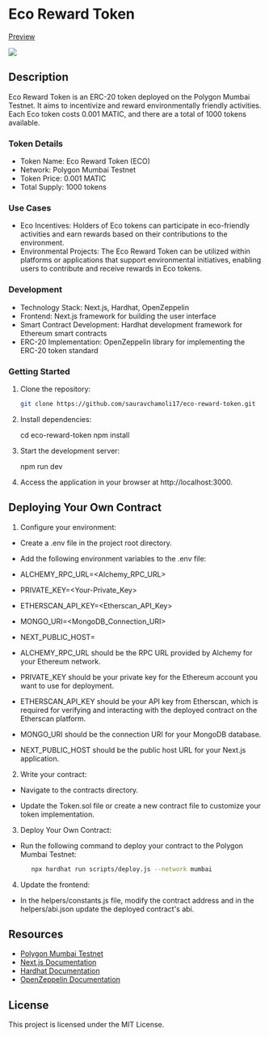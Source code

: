# Eco Reward Token

[Preview](https://eco-reward-token.vercel.app/)

![](blob:https://vercel.com/ac4549f4-8b67-492b-a168-b5627d27422f)

## Description

Eco Reward Token is an ERC-20 token deployed on the Polygon Mumbai Testnet. It aims to incentivize and reward environmentally friendly activities. Each Eco token costs 0.001 MATIC, and there are a total of 1000 tokens available.

### Token Details

- Token Name: Eco Reward Token (ECO)
- Network: Polygon Mumbai Testnet
- Token Price: 0.001 MATIC
- Total Supply: 1000 tokens

### Use Cases

- Eco Incentives: Holders of Eco tokens can participate in eco-friendly activities and earn rewards based on their contributions to the environment.
- Environmental Projects: The Eco Reward Token can be utilized within platforms or applications that support environmental initiatives, enabling users to contribute and receive rewards in Eco tokens.

### Development

- Technology Stack: Next.js, Hardhat, OpenZeppelin
- Frontend: Next.js framework for building the user interface
- Smart Contract Development: Hardhat development framework for Ethereum smart contracts
- ERC-20 Implementation: OpenZeppelin library for implementing the ERC-20 token standard

### Getting Started

1. Clone the repository:

   ```bash
   git clone https://github.com/sauravchamoli17/eco-reward-token.git

2. Install dependencies:

   cd eco-reward-token
   npm install

3. Start the development server:
   
   npm run dev

4. Access the application in your browser at http://localhost:3000.

## Deploying Your Own Contract

1. Configure your environment:

-  Create a .env file in the project root directory.
-  Add the following environment variables to the .env file:
-  ALCHEMY_RPC_URL=<Alchemy_RPC_URL>
-  PRIVATE_KEY=<Your-Private_Key>
-  ETHERSCAN_API_KEY=<Etherscan_API_Key>
-  MONGO_URI=<MongoDB_Connection_URI>
-  NEXT_PUBLIC_HOST=<Deployed-Public-Url>

- ALCHEMY_RPC_URL should be the RPC URL provided by Alchemy for your Ethereum network.

- PRIVATE_KEY should be your private key for the Ethereum account you want to use for deployment.

- ETHERSCAN_API_KEY should be your API key from Etherscan, which is required for verifying and interacting with the deployed contract on the Etherscan platform.

- MONGO_URI should be the connection URI for your MongoDB database.

- NEXT_PUBLIC_HOST should be the public host URL for your Next.js application.

2. Write your contract:

-  Navigate to the contracts directory.

-  Update the Token.sol file or create a new contract file to customize your token implementation.

3. Deploy Your Own Contract:

-  Run the following command to deploy your contract to the Polygon Mumbai Testnet:

   ```bash
      npx hardhat run scripts/deploy.js --network mumbai

4. Update the frontend:

-  In the helpers/constants.js file, modify the contract address and in the helpers/abi.json update the deployed contract's abi.

## Resources

- [Polygon Mumbai Testnet](https://mumbai.polygonscan.com/)
- [Next.js Documentation](https://nextjs.org/)
- [Hardhat Documentation](https://hardhat.org/docs)
- [OpenZeppelin Documentation](https://docs.openzeppelin.com/)

## License

This project is licensed under the MIT License.
